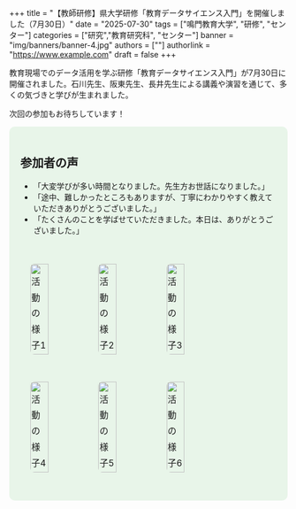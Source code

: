 +++
title = "【教師研修】県大学研修「教育データサイエンス入門」を開催しました（7月30日）"
date = "2025-07-30"
tags = ["鳴門教育大学", "研修", "センター"]
categories = ["研究","教育研究科", "センター"]
banner = "img/banners/banner-4.jpg"
authors = [""]
authorlink = "https://www.example.com"
draft = false
+++

教育現場でのデータ活用を学ぶ研修「教育データサイエンス入門」が7月30日に開催されました。石川先生、阪東先生、長井先生による講義や演習を通じて、多くの気づきと学びが生まれました。

次回の参加もお待ちしています！

<div style="background-color:#E8F5E9; padding: 20px; border-radius: 10px;">

## 参加者の声

- 「大変学びが多い時間となりました。先生方お世話になりました。」
- 「途中、難しかったところもありますが、丁寧にわかりやすく教えていただきありがとうございました。」
- 「たくさんのことを学ばせていただきました。本日は、ありがとうございました。」

<table style="width:100%; margin-left: auto; margin-right: auto; border-collapse: separate; border-spacing: 0 0px;">
  <tr>
    <td style="padding:15px; font-size:1em; line-height:1.8;">
      <div style="display: flex; justify-content: center; gap: 15px; margin-top: 20px;">
        <img src="/img/formation-picture0.jpg" alt="活動の様子1" style="width: 30%; max-width: 250px; border-radius: 8px;" />
        <img src="{{ "img/formation-picture2.jpg" | relURL }}" alt="活動の様子2" style="width: 30%; max-width: 250px; border-radius: 8px;" />
        <img src="{{ "img/formation-picture9.jpg" | relURL }}" alt="活動の様子3" style="width: 30%; max-width: 250px; border-radius: 8px;" />
      </div>
      <br>
      <div style="display: flex; justify-content: center; gap: 15px; margin-top: 20px;">
        <img src="{{ "img/formation-picture4.jpg" | relURL }}" alt="活動の様子4" style="width: 30%; max-width: 250px; border-radius: 8px;" />
        <img src="{{ "img/formation-picture5.jpg" | relURL }}" alt="活動の様子5" style="width: 30%; max-width: 250px; border-radius: 8px;" />
        <img src="{{ "img/formation-picture6.jpg" | relURL }}" alt="活動の様子6" style="width: 30%; max-width: 250px; border-radius: 8px;" />
      </div>
    </td>
  </tr>
</table>

</div>